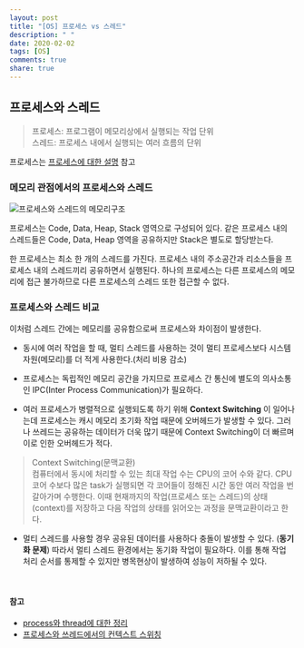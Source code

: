 ```yaml
---
layout: post
title: "[OS] 프로세스 vs 스레드"
description: " "
date: 2020-02-02
tags: [OS]
comments: true
share: true
---
```


## 프로세스와 스레드
>프로세스: 프로그램이 메모리상에서 실행되는 작업 단위<br/>
스레드: 프로세스 내에서 실행되는 여러 흐름의 단위

프로세스는 [프로세스에 대한 설명](PCB와-문맥교환.md) 참고

### 메모리 관점에서의 프로세스와 스레드
![프로세스와 스레드의 메모리구조](https://3.bp.blogspot.com/-48jGYGjezNs/XBxHz8Q-V-I/AAAAAAAAALw/xfDjGMMDA18vnn-_znnPV-Ly56L6DkbywCLcBGAs/s1600/Screen%2BShot%2B2018-12-21%2Bat%2B10.54.06%2BAM.png)

프로세스는 Code, Data, Heap, Stack 영역으로 구성되어 있다. 같은 프로세스 내의 스레드들은 Code, Data, Heap 영역을 공유하지만 Stack은 별도로 할당받는다.

한 프로세스는 최소 한 개의 스레드를 가진다. 프로세스 내의 주소공간과 리소스들을 프로세스 내의 스레드끼리 공유하면서 실행된다. 하나의 프로세스는 다른 프로세스의 메모리에 접근 불가하므로 다른 프로세스의 스레드 또한 접근할 수 없다.


### 프로세스와 스레드 비교
이처럼 스레드 간에는 메모리를 공유함으로써 프로세스와 차이점이 발생한다.

-  동시에 여러 작업을 할 때, 멀티 스레드를 사용하는 것이 멀티 프로세스보다 시스템 자원(메모리)를 더 적게 사용한다.(처리 비용 감소)

- 프로세스는 독립적인 메모리 공간을 가지므로 프로세스 간 통신에 별도의 의사소통인 IPC(Inter Process Communication)가 필요하다.

- 여러 프로세스가 병렬적으로 실행되도록 하기 위해 **Context Switching** 이 일어나는데 프로세스는 캐시 메모리 초기화 작업 때문에 오버헤드가 발생할 수 있다. 그러나 쓰레드는 공유하는 데이터가 더욱 많기 때문에 Context Switching이 더 빠르며 이로 인한 오버헤드가 적다.
>Context Switching(문맥교환)<br/>
컴퓨터에서 동시에 처리할 수 있는 최대 작업 수는 CPU의 코어 수와 같다. CPU 코어 수보다 많은 task가 실행되면 각 코어들이 정해진 시간 동안 여러 작업을 번갈아가며 수행한다. 이때 현재까지의 작업(프로세스 또는 스레드)의 상태(context)를 저장하고 다음 작업의 상태를 읽어오는 과정을 문맥교환이라고 한다.

- 멀티 스레드를 사용할 경우 공유된 데이터를 사용하다 충돌이 발생할 수 있다. (**동기화 문제**) 따라서 멀티 스레드 환경에서는 동기화 작업이 필요하다. 이를 통해 작업 처리 순서를 통제할 수 있지만 병목현상이 발생하여 성능이 저하될 수 있다.
<br/>

#### 참고
- [process와 thread에 대한 정리](https://magi82.github.io/process-thread/)
- [프로세스와 쓰레드에서의 컨텍스트 스위칭](https://agh2o.tistory.com/12)
